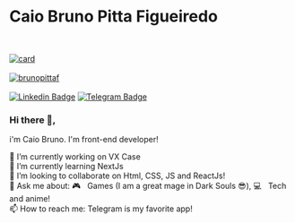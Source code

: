 <h1>Caio Bruno Pitta Figueiredo</h1> <br>

[![card](https://github-readme-stats.vercel.app/api?username=brunopittaf&theme=dark)](https://github.com/brunopittaf/) <br/><br/>
[![brunopittaf](https://github-readme-stats.vercel.app/api/top-langs/?username=brunopittaf&hide=html&layout=compact&theme=dark)](https://github.com/brunopittaf/)<br/><br/>
[![Linkedin Badge](https://img.shields.io/badge/-LinkedIn-blue?style=flat-square&logo=Linkedin&logoColor=white&link=https://www.linkedin.com/in/brunopittaf/)](https://www.linkedin.com/in/brunopittaf/)
[![Telegram Badge](https://img.shields.io/badge/Telegram-2CA5E0?style=flat-square&logo=telegram&logoColor=white&link=https://t.me/BrunoPitta)](https://t.me/BrunoPitta)<br>


### Hi there 👋,

i'm Caio Bruno. I'm front-end developer!

🔭 I’m currently working on VX Case <br>
🌱 I’m currently learning NextJs <br>
👯 I’m looking to collaborate on Html, CSS, JS and ReactJs! <br>
💬 Ask me about: :video_game: &nbsp; Games (I am a great mage in Dark Souls 😎), :computer: &nbsp; Tech and anime! <br>
📫 How to reach me: Telegram is my favorite app!
